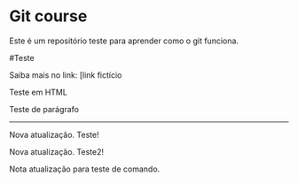 # Git course

Este é um repositório teste para aprender como o git funciona.

#Teste

Saiba mais no link: [link fictício

<h>Teste em HTML </h>
<p>Teste de parágrafo</p>
<hr>
Nova atualização. Teste!

Nova atualização. Teste2!

Nota atualização para teste de comando.
